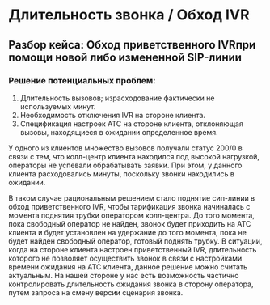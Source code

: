 # Длительность звонка / Обход IVR

## Разбор кейса: Обход приветственного IVRпри помощи новой либо измененной SIP-линии

### Решение потенциальных проблем:
1. Длительность вызовов; израсходование фактически не используемых минут.
2. Необходимость отключения IVR на стороне клиента.
3. Спецификация настроек АТС на стороне клиента, отклоняющая вызовы, находящиеся в ожидании определенное время.

У одного из клиентов множество вызовов получали статус 200/0 в связи с тем, что колл-центр клиента находился под высокой нагрузкой, операторы не успевали обрабатывать заявки. При этом, у данного клиента расходовались минуты, поскольку звонки находились в ожидании.

В таком случае рациональным решением стало поднятие сип-линии в обход приветственного IVR, чтобы тарификация звонка начиналась с момента поднятия трубки оператором колл-центра.
До того момента, пока свободный оператор не найден, звонок будет приходить на АТС клиента и будет установлен на удержание до того момента, пока не будет найден свободный оператор, готовый поднять трубку.
В ситуации, когда на стороне клиента настроен приветственный IVR, длительность которого не позволяет осуществить звонок в связи с настройками времени ожидания на АТС клиента, данное решение можно считать актуальным.
На нашей стороне у нас есть возможность частично контролировать длительность ожидания звонка в сторону оператора, путем запроса на смену версии сценария звонка.

